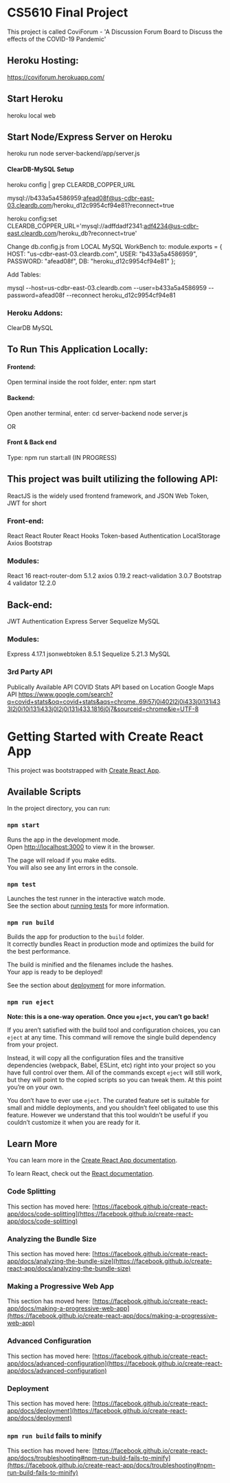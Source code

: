 # CS5610 Final Project
This project is called CoviForum - 'A Discussion Forum Board to Discuss the effects of the COVID-19 Pandemic'

## Heroku Hosting:

https://coviforum.herokuapp.com/

## Start Heroku
heroku local web

## Start Node/Express Server on Heroku
heroku run node server-backend/app/server.js

#### ClearDB-MySQL Setup
heroku config | grep CLEARDB_COPPER_URL

mysql://b433a5a4586959:afead08f@us-cdbr-east-03.cleardb.com/heroku_d12c9954cf94e81?reconnect=true

heroku config:set CLEARDB_COPPER_URL='mysql://adffdadf2341:adf4234@us-cdbr-east.cleardb.com/heroku_db?reconnect=true'

Change db.config.js from LOCAL MySQL WorkBench to:
module.exports = {
  HOST: "us-cdbr-east-03.cleardb.com",
  USER: "b433a5a4586959",
  PASSWORD: "afead08f",
  DB: "heroku_d12c9954cf94e81"
};

Add Tables:

mysql --host=us-cdbr-east-03.cleardb.com --user=b433a5a4586959 --password=afead08f --reconnect heroku_d12c9954cf94e81

### Heroku Addons:
ClearDB MySQL

## To Run This Application Locally:

#### Frontend:
Open terminal inside the root folder, enter:
npm start

#### Backend:
Open another terminal, enter:
cd server-backend
node server.js

OR

#### Front & Back end
Type:
npm run start:all (IN PROGRESS)

## This project was built utilizing the following API:
ReactJS is the widely used frontend framework, and JSON Web Token, JWT for short

### Front-end:
React 
React Router
React Hooks 
Token-based Authentication
LocalStorage
Axios
Bootstrap 

### Modules:
React 16
react-router-dom 5.1.2
axios 0.19.2
react-validation 3.0.7
Bootstrap 4
validator 12.2.0

## Back-end:
JWT Authentication
Express Server
Sequelize
MySQL

### Modules:
Express 4.17.1
jsonwebtoken 8.5.1
Sequelize 5.21.3
MySQL

### 3rd Party API
Publically Available API
COVID Stats API based on Location
Google Maps API
https://www.google.com/search?q=covid+stats&oq=covid+stats&aqs=chrome..69i57j0i402l2j0i433j0i131i433l2j0i10i131i433j0l2j0i131i433.1816j0j7&sourceid=chrome&ie=UTF-8

# Getting Started with Create React App

This project was bootstrapped with [Create React App](https://github.com/facebook/create-react-app).

## Available Scripts

In the project directory, you can run:

### `npm start`

Runs the app in the development mode.\
Open [http://localhost:3000](http://localhost:3000) to view it in the browser.

The page will reload if you make edits.\
You will also see any lint errors in the console.

### `npm test`

Launches the test runner in the interactive watch mode.\
See the section about [running tests](https://facebook.github.io/create-react-app/docs/running-tests) for more information.

### `npm run build`

Builds the app for production to the `build` folder.\
It correctly bundles React in production mode and optimizes the build for the best performance.

The build is minified and the filenames include the hashes.\
Your app is ready to be deployed!

See the section about [deployment](https://facebook.github.io/create-react-app/docs/deployment) for more information.

### `npm run eject`

**Note: this is a one-way operation. Once you `eject`, you can’t go back!**

If you aren’t satisfied with the build tool and configuration choices, you can `eject` at any time. This command will remove the single build dependency from your project.

Instead, it will copy all the configuration files and the transitive dependencies (webpack, Babel, ESLint, etc) right into your project so you have full control over them. All of the commands except `eject` will still work, but they will point to the copied scripts so you can tweak them. At this point you’re on your own.

You don’t have to ever use `eject`. The curated feature set is suitable for small and middle deployments, and you shouldn’t feel obligated to use this feature. However we understand that this tool wouldn’t be useful if you couldn’t customize it when you are ready for it.

## Learn More

You can learn more in the [Create React App documentation](https://facebook.github.io/create-react-app/docs/getting-started).

To learn React, check out the [React documentation](https://reactjs.org/).

### Code Splitting

This section has moved here: [https://facebook.github.io/create-react-app/docs/code-splitting](https://facebook.github.io/create-react-app/docs/code-splitting)

### Analyzing the Bundle Size

This section has moved here: [https://facebook.github.io/create-react-app/docs/analyzing-the-bundle-size](https://facebook.github.io/create-react-app/docs/analyzing-the-bundle-size)

### Making a Progressive Web App

This section has moved here: [https://facebook.github.io/create-react-app/docs/making-a-progressive-web-app](https://facebook.github.io/create-react-app/docs/making-a-progressive-web-app)

### Advanced Configuration

This section has moved here: [https://facebook.github.io/create-react-app/docs/advanced-configuration](https://facebook.github.io/create-react-app/docs/advanced-configuration)

### Deployment

This section has moved here: [https://facebook.github.io/create-react-app/docs/deployment](https://facebook.github.io/create-react-app/docs/deployment)

### `npm run build` fails to minify

This section has moved here: [https://facebook.github.io/create-react-app/docs/troubleshooting#npm-run-build-fails-to-minify](https://facebook.github.io/create-react-app/docs/troubleshooting#npm-run-build-fails-to-minify)
